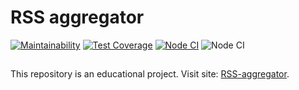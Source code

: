 # RSS aggregator

[![Maintainability](https://api.codeclimate.com/v1/badges/736236c4a95e27e5893a/maintainability)](https://codeclimate.com/github/MonkeysAtWork/frontend-project-lvl3/maintainability)
[![Test Coverage](https://api.codeclimate.com/v1/badges/736236c4a95e27e5893a/test_coverage)](https://codeclimate.com/github/MonkeysAtWork/frontend-project-lvl3/test_coverage)
[![Node CI](https://github.com/MonkeysAtWork/frontend-project-lvl3/workflows/Node%20CI/badge.svg)](https://github.com/MonkeysAtWork/frontend-project-lvl3/workflows/Node%20CI/badge.svg)
![Node CI](https://github.com/MonkeysAtWork/frontend-project-lvl3/workflows/Node%20CI/badge.svg)

##
This repository is an educational project. Visit site: [RSS-aggregator](https://rss-aggregator.now.sh).
